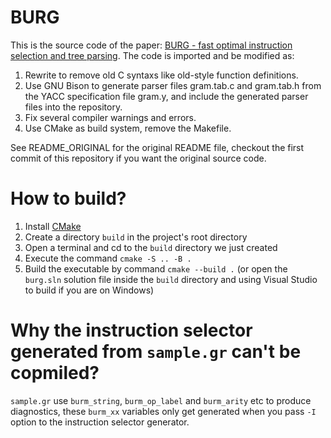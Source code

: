 # BURG

This is the source code of the paper: [BURG - fast optimal instruction selection and tree parsing](https://dl.acm.org/doi/10.1145/131080.131089).
The code is imported and be modified as:

1. Rewrite to remove old C syntaxs like old-style function definitions.
2. Use GNU Bison to generate parser files gram.tab.c and gram.tab.h
   from the YACC specification file gram.y, and include the generated
   parser files into the repository.
3. Fix several compiler warnings and errors.
4. Use CMake as build system, remove the Makefile.


See README_ORIGINAL for the original README file, checkout the first
commit of this repository if you want the original source code.

# How to build?

1. Install [CMake](https://cmake.org/)
2. Create a directory `build` in the project's root directory
3. Open a terminal and cd to the `build` directory we just created
4. Execute the command `cmake -S .. -B .`
5. Build the executable by command `cmake --build .` (or open the
   `burg.sln` solution file inside the `build` directory and using
   Visual Studio to build if you are on Windows)

# Why the instruction selector generated from `sample.gr` can't be copmiled?

`sample.gr` use `burm_string`, `burm_op_label` and `burm_arity` etc to
produce diagnostics, these `burm_xx` variables only get generated when you
pass `-I` option to the instruction selector generator.

